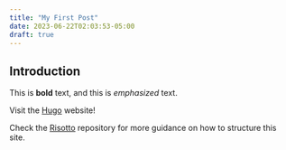 ```yaml
---
title: "My First Post"
date: 2023-06-22T02:03:53-05:00
draft: true
---
```


## Introduction

This is **bold** text, and this is *emphasized* text.

Visit the [Hugo](https://gohugo.io) website!

Check the [Risotto](https://github.com/joeroe/risotto) repository for more guidance on how to structure this site.